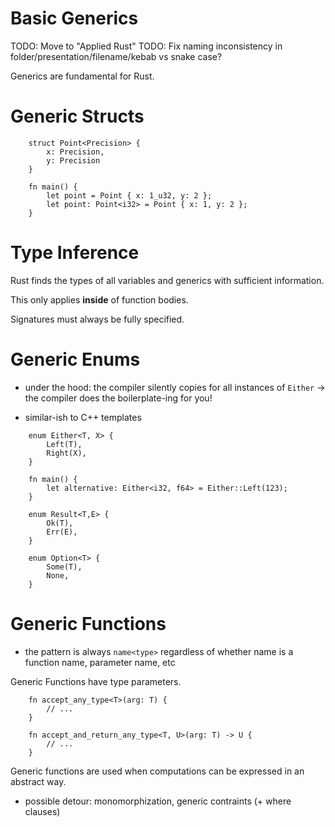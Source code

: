 # Basic Generics

TODO: Move to "Applied Rust"
TODO: Fix naming inconsistency in folder/presentation/filename/kebab vs snake case?

Generics are fundamental for Rust.

Generic Structs
===============

```rust,editable
    struct Point<Precision> {
        x: Precision,
        y: Precision
    }

    fn main() {
        let point = Point { x: 1_u32, y: 2 };
        let point: Point<i32> = Point { x: 1, y: 2 };
    }
```
Type Inference
==============

Rust finds the types of all variables and generics with sufficient
information.

This only applies **inside** of function bodies.

Signatures must always be fully specified.

Generic Enums
=============

-   under the hood: the compiler silently copies for all instances of
    `Either` → the compiler does the boilerplate-ing for you!

-   similar-ish to C++ templates

<!-- -->
```rust,editable
    enum Either<T, X> {
        Left(T),
        Right(X),
    }

    fn main() {
        let alternative: Either<i32, f64> = Either::Left(123);
    }

    enum Result<T,E> {
        Ok(T),
        Err(E),
    }

    enum Option<T> {
        Some(T),
        None,
    }
```
Generic Functions
=================

-   the pattern is always `name<type>` regardless of whether name
    is a function name, parameter name, etc

Generic Functions have type parameters.
```rust,ignore,editable
    fn accept_any_type<T>(arg: T) {
        // ...
    }

    fn accept_and_return_any_type<T, U>(arg: T) -> U {
        // ...
    }
```
Generic functions are used when computations can be expressed in an
abstract way.

-   possible detour: monomorphization, generic contraints (+ where
    clauses)
